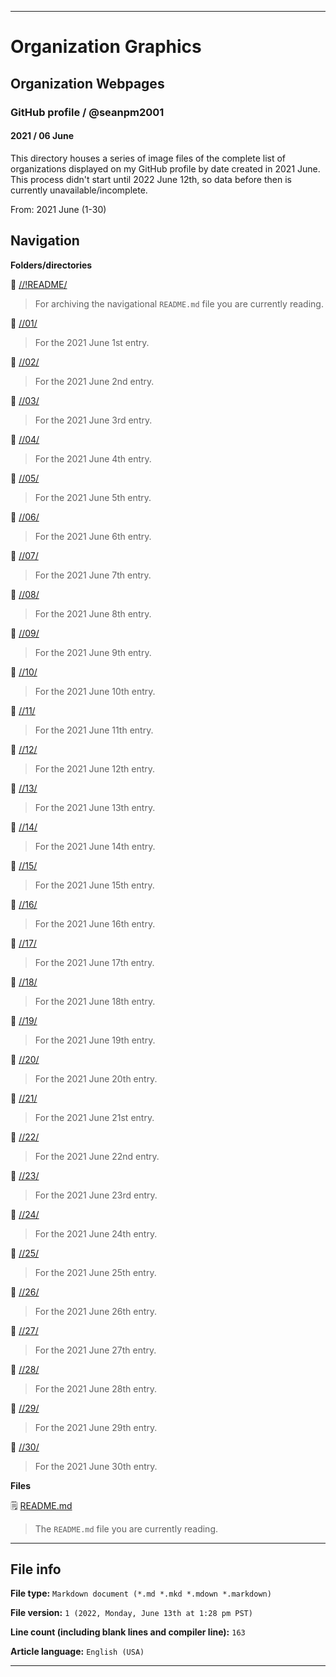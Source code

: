 
***

# Organization Graphics

## Organization Webpages

### GitHub profile / @seanpm2001

#### 2021 / 06 June

This directory houses a series of image files of the complete list of organizations displayed on my GitHub profile by date created in 2021 June. This process didn't start until 2022 June 12th, so data before then is currently unavailable/incomplete.

From: 2021 June (1-30)

## Navigation

**Folders/directories**

📁 [//!README/](/OrganizationGraphics/Organization_webpages/GitHub_Profile/@seanpm2001/2021/06_June/!README/)

> For archiving the navigational `README.md` file you are currently reading.

📁 [//01/](/OrganizationGraphics/Organization_webpages/GitHub_Profile/@seanpm2001/2021/06_June/01/)

> For the 2021 June 1st entry.

📁 [//02/](/OrganizationGraphics/Organization_webpages/GitHub_Profile/@seanpm2001/2021/06_June/02/)

> For the 2021 June 2nd entry.

📁 [//03/](/OrganizationGraphics/Organization_webpages/GitHub_Profile/@seanpm2001/2021/06_June/03/)

> For the 2021 June 3rd entry.

📁 [//04/](/OrganizationGraphics/Organization_webpages/GitHub_Profile/@seanpm2001/2021/06_June/04/)

> For the 2021 June 4th entry.

📁 [//05/](/OrganizationGraphics/Organization_webpages/GitHub_Profile/@seanpm2001/2021/06_June/05/)

> For the 2021 June 5th entry.

📁 [//06/](/OrganizationGraphics/Organization_webpages/GitHub_Profile/@seanpm2001/2021/06_June/06/)

> For the 2021 June 6th entry.

📁 [//07/](/OrganizationGraphics/Organization_webpages/GitHub_Profile/@seanpm2001/2021/06_June/07/)

> For the 2021 June 7th entry.

📁 [//08/](/OrganizationGraphics/Organization_webpages/GitHub_Profile/@seanpm2001/2021/06_June/08/)

> For the 2021 June 8th entry.

📁 [//09/](/OrganizationGraphics/Organization_webpages/GitHub_Profile/@seanpm2001/2021/06_June/09/)

> For the 2021 June 9th entry.

📁 [//10/](/OrganizationGraphics/Organization_webpages/GitHub_Profile/@seanpm2001/2021/06_June/10/)

> For the 2021 June 10th entry.

📁 [//11/](/OrganizationGraphics/Organization_webpages/GitHub_Profile/@seanpm2001/2021/06_June/11/)

> For the 2021 June 11th entry.

📁 [//12/](/OrganizationGraphics/Organization_webpages/GitHub_Profile/@seanpm2001/2021/06_June/12/)

> For the 2021 June 12th entry.

📁 [//13/](/OrganizationGraphics/Organization_webpages/GitHub_Profile/@seanpm2001/2021/06_June/13/)

> For the 2021 June 13th entry.

📁 [//14/](/OrganizationGraphics/Organization_webpages/GitHub_Profile/@seanpm2001/2021/06_June/14/)

> For the 2021 June 14th entry.

📁 [//15/](/OrganizationGraphics/Organization_webpages/GitHub_Profile/@seanpm2001/2021/06_June/15/)

> For the 2021 June 15th entry.

📁 [//16/](/OrganizationGraphics/Organization_webpages/GitHub_Profile/@seanpm2001/2021/06_June/16/)

> For the 2021 June 16th entry.

📁 [//17/](/OrganizationGraphics/Organization_webpages/GitHub_Profile/@seanpm2001/2021/06_June/17/)

> For the 2021 June 17th entry.

📁 [//18/](/OrganizationGraphics/Organization_webpages/GitHub_Profile/@seanpm2001/2021/06_June/18/)

> For the 2021 June 18th entry.

📁 [//19/](/OrganizationGraphics/Organization_webpages/GitHub_Profile/@seanpm2001/2021/06_June/19/)

> For the 2021 June 19th entry.

📁 [//20/](/OrganizationGraphics/Organization_webpages/GitHub_Profile/@seanpm2001/2021/06_June/20/)

> For the 2021 June 20th entry.

📁 [//21/](/OrganizationGraphics/Organization_webpages/GitHub_Profile/@seanpm2001/2021/06_June/21/)

> For the 2021 June 21st entry.

📁 [//22/](/OrganizationGraphics/Organization_webpages/GitHub_Profile/@seanpm2001/2021/06_June/22/)

> For the 2021 June 22nd entry.

📁 [//23/](/OrganizationGraphics/Organization_webpages/GitHub_Profile/@seanpm2001/2021/06_June/23/)

> For the 2021 June 23rd entry.

📁 [//24/](/OrganizationGraphics/Organization_webpages/GitHub_Profile/@seanpm2001/2021/06_June/24/)

> For the 2021 June 24th entry.

📁 [//25/](/OrganizationGraphics/Organization_webpages/GitHub_Profile/@seanpm2001/2021/06_June/25/)

> For the 2021 June 25th entry.

📁 [//26/](/OrganizationGraphics/Organization_webpages/GitHub_Profile/@seanpm2001/2021/06_June/26/)

> For the 2021 June 26th entry.

📁 [//27/](/OrganizationGraphics/Organization_webpages/GitHub_Profile/@seanpm2001/2021/06_June/27/)

> For the 2021 June 27th entry.

📁 [//28/](/OrganizationGraphics/Organization_webpages/GitHub_Profile/@seanpm2001/2021/06_June/28/)

> For the 2021 June 28th entry.

📁 [//29/](/OrganizationGraphics/Organization_webpages/GitHub_Profile/@seanpm2001/2021/06_June/29/)

> For the 2021 June 29th entry.

📁 [//30/](/OrganizationGraphics/Organization_webpages/GitHub_Profile/@seanpm2001/2021/06_June/30/)

> For the 2021 June 30th entry.

**Files**

🗒️ [README.md](/OrganizationGraphics/Organization_webpages/GitHub_Profile/@seanpm2001/2021/06_June/README.md)

> The `README.md` file you are currently reading.

***

## File info

**File type:** `Markdown document (*.md *.mkd *.mdown *.markdown)`

**File version:** `1 (2022, Monday, June 13th at 1:28 pm PST)`

**Line count (including blank lines and compiler line):** `163`

**Article language:** `English (USA)`

***
